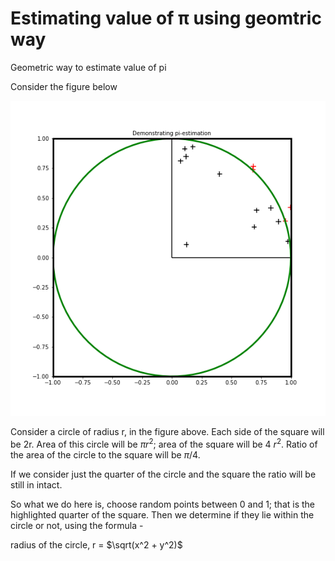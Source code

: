 # Estimating value of π using geomtric way
Geometric way to estimate value of pi

Consider the figure below

![demonstrating_pi](images/idea.png)

Consider a circle of radius r, in the figure above. Each side of the square will be 2r. Area of this circle will be  $\pi r^2$; area of the square will be 4 $r^2$. Ratio of the area of the circle to the square will be $\pi/4$.

If we consider just the quarter of the circle and the square the ratio will be still in intact.

So what we do here is, choose random points between 0 and 1; that is the highlighted quarter of the square. Then we determine if they lie within the circle or not, using the formula -

radius of the circle, r = $\sqrt(x^2 + y^2)$
